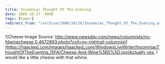 ```yaml
---
title: Insomniac Thought Of The Evening
date: 2006-10-27 -0800
tags: [humor]
redirect_from: "/archive/2006/10/26/Insomniac_Thought_Of_The_Evening.aspx/"
---
```


![Cheese Image Source:
http://www.newsday.com/news/columnists/ny-fdwinecheese,0,4672893.photo?coll=ny-rightrail-columnist](https://haacked.com/images/haacked_com/WindowsLiveWriter/InsomniacThoughtOfTheEvening_15FA/Cheese-And-Wine%5B5%5D.jpg)Actually yes,
I would like a little cheese with that whine.


